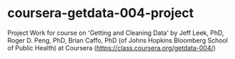 coursera-getdata-004-project
============================

Project Work for course on 'Getting and Cleaning Data' by Jeff Leek, PhD, Roger D. Peng, PhD, Brian Caffo, PhD (of Johns Hopkins Bloomberg School of Public Health) at Coursera (https://class.coursera.org/getdata-004/)
